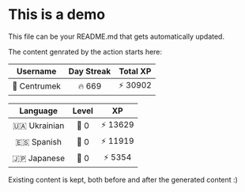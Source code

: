 # This is a demo

This file can be your README.md that gets automatically updated.

The content genrated by the action starts here:

<!--START_SECTION:duolingoStats-->
<!-- Automatically generated with https://github.com/centrumek/duolingo-readme-stats-->

| Username | Day Streak | Total XP |
|:---:|:---:|:---:|
| 👤 Centrumek | 🔥 669 | ⚡ 30902 |

| Language | Level | XP |
|:---:|:---:|:---:|
| 🇺🇦 Ukrainian | 👑 0 | ⚡ 13629 |
| 🇪🇸 Spanish | 👑 0 | ⚡ 11919 |
| 🇯🇵 Japanese | 👑 0 | ⚡ 5354 |

<!--END_SECTION:duolingoStats-->

Existing content is kept, both before and after the generated content :)